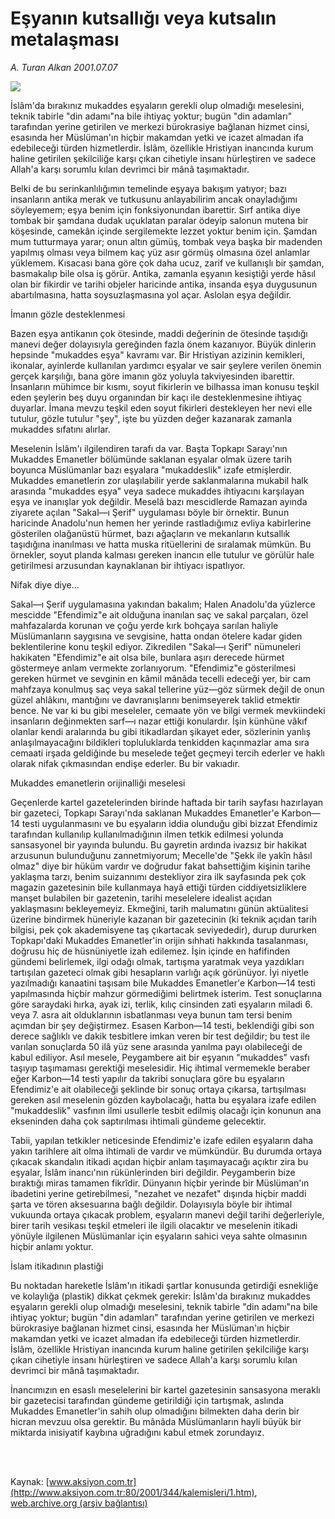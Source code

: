 # Eşyanın kutsallığı veya kutsalın metalaşması

*A. Turan Alkan 2001.07.07*

<div>
 <img border="0" src="/web/20020428174238im_/http://www.aksiyon.com.tr/yazar/aturanalkan.jpg"/>
 <p class="spot">
  İslâm'da bırakınız mukaddes eşyaların gerekli olup olmadığı meselesini, teknik tabirle "din adamı"na bile ihtiyaç yoktur; bugün "din adamları" tarafından yerine getirilen ve merkezi bürokrasiye bağlanan hizmet cinsi, esasında her Müslüman'ın hiçbir makamdan yetki ve icazet almadan ifa edebileceği türden hizmetlerdir. İslâm, özellikle Hristiyan inancında kurum haline getirilen şekilciliğe karşı çıkan cihetiyle insanı hürleştiren ve sadece Allah'a karşı sorumlu kılan devrimci bir mânâ taşımaktadır.
 </p>
 <p class="metin">
 </p>
 <p class="metin">
  Belki de bu serinkanlılığımın temelinde eşyaya bakışım yatıyor; bazı insanların antika merak ve tutkusunu anlayabilirim ancak onayladığımı söyleyemem; eşya benim için fonksiyonundan ibarettir. Sırf antika diye tombak bir şamdana dudak uçuklatan paralar ödeyip salonun mutena bir köşesinde, camekân içinde sergilemekte lezzet yoktur benim için. Şamdan mum tutturmaya yarar; onun altın gümüş, tombak veya başka bir madenden yapılmış olması veya bilmem kaç yüz asır görmüş olmasına özel anlamlar yüklemem. Kısacası bana göre çok daha ucuz, zarif ve kullanışlı bir şamdan, basmakalıp bile olsa iş görür. Antika, zamanla eşyanın kesiştiği yerde hâsıl olan bir fikirdir ve tarihi objeler haricinde antika, insanda eşya duygusunun abartılmasına, hatta soysuzlaşmasına yol açar. Aslolan eşya değildir.
 </p>
 <p class="metin">
  İmanın gözle desteklenmesi
 </p>
 <p class="metin">
  Bazen eşya antikanın çok ötesinde, maddi değerinin de ötesinde taşıdığı manevi değer dolayısıyla gereğinden fazla önem kazanıyor. Büyük dinlerin hepsinde "mukaddes eşya" kavramı var. Bir Hristiyan azizinin kemikleri, ikonalar, ayinlerde kullanılan yardımcı eşyalar ve sair şeylere verilen önemin gerçek karşılığı, bana göre imanın göz yoluyla takviyesinden ibarettir. İnsanların mühimce bir kısmı, soyut fikirlerin ve bilhassa iman konusu teşkil eden şeylerin beş duyu organından bir kaçı ile desteklenmesine ihtiyaç duyarlar. İmana mevzu teşkil eden soyut fikirleri destekleyen her nevi elle tutulur, gözle tutulur "şey", işte bu yüzden değer kazanarak zamanla mukaddes sıfatını alırlar.
 </p>
 <p class="metin">
  Meselenin İslâm'ı ilgilendiren tarafı da var. Başta Topkapı Sarayı'nın Mukaddes Emanetler bölümünde saklanan eşyalar olmak üzere tarih boyunca Müslümanlar bazı eşyalara "mukaddeslik" izafe etmişlerdir. Mukaddes emanetlerin zor ulaşılabilir yerde saklanmalarına mukabil halk arasında "mukaddes eşya" veya sadece mukaddes ihtiyacını karşılayan eşya ve inanışlar yok değildir. Meselâ bazı mescidlerde Ramazan ayında ziyarete açılan "Sakal—ı Şerif" uygulaması böyle bir örnektir. Bunun haricinde Anadolu'nun hemen her yerinde rastladığımız evliya kabirlerine gösterilen olağanüstü hürmet, bazı ağaçların ve mekanların kutsallık taşıdığına inanılması ve hatta muska ritüellerini de sıralamak mümkün. Bu örnekler, soyut planda kalması gereken inancın elle tutulur ve görülür hale getirilmesi arzusundan kaynaklanan bir ihtiyacı ispatlıyor.
 </p>
 <p class="metin">
  Nifak diye diye...
 </p>
 <p class="metin">
  Sakal—ı Şerif uygulamasına yakından bakalım; Halen Anadolu'da yüzlerce mescidde "Efendimiz"e ait olduğuna inanılan saç ve sakal parçaları, özel mahfazalarda korunan ve çoğu yerde kırk bohçaya sarılan haliyle Müslümanların saygısına ve sevgisine, hatta ondan ötelere kadar giden beklentilerine konu teşkil ediyor. Zikredilen "Sakal—ı Şerif" nümuneleri hakikaten "Efendimiz"e ait olsa bile, bunlara aşırı derecede hürmet göstermeye anlam vermekte zorlanıyorum. "Efendimiz"e gösterilmesi gereken hürmet ve sevginin en kâmil mânâda tecelli edeceği yer, bir cam mahfzaya konulmuş saç veya sakal tellerine yüz—göz sürmek değil de onun güzel ahlâkını, mantığını ve davranışlarını benimseyerek taklid etmektir bence. Ne var ki bu gibi meseleler, cemaate yön ve bilgi vermek mevkiindeki insanların değinmekten sarf—ı nazar ettiği konulardır. İşin künhüne vâkıf olanlar kendi aralarında bu gibi itikadlardan şikayet eder, sözlerinin yanlış anlaşılmayacağını bildikleri topluluklarda tenkidden kaçınmazlar ama sıra cemaati irşada geldiğinde bu meselede teğet geçmeyi tercih ederler ve haklı olarak nifak çıkmasından endişe ederler. Bu bir vakıadır.
 </p>
 <p class="metin">
  Mukaddes emanetlerin orijinalliği meselesi
 </p>
 <p class="metin">
  Geçenlerde kartel gazetelerinden birinde haftada bir tarih sayfası hazırlayan bir gazeteci, Topkapı Sarayı'nda saklanan Mukaddes Emanetler'e Karbon—14 testi uygulanmasını ve bu eşyaların iddia olunduğu gibi bizzat Efendimiz tarafından kullanılıp kullanılmadığının ilmen tetkik edilmesi yolunda sansasyonel bir yayında bulundu. Bu gayretin ardında ivazsız bir hakikat arzusunun bulunduğunu zannetmiyorum; Mecelle'de "Şekk ile yakîn hâsıl olmaz" diye bir hüküm vardır ve doğrudur fakat bahsettiğim kişinin tarihe yaklaşma tarzı, benim suizannımı destekliyor zira ilk sayfasında pek çok magazin gazetesinin bile kullanmaya hayâ ettiği türden ciddiyetsizliklere manşet bulabilen bir gazetenin, tarihi meselelere idealist açıdan yaklaşmasını bekleyemeyiz. Ekmeğini, tarih malumatını günün aktüalitesi üzerine bindirmek hüneriyle kazanan bir gazetecinin (ki teknik açıdan tarih bilgisi, pek çok akademisyene taş çıkartacak seviyededir), durup dururken Topkapı'daki Mukaddes Emanetler'in orijin sıhhati hakkında tasalanması, doğrusu hiç de hüsnüniyetle izah edilemez. İşin içinde en hafifinden gündemi belirlemek, ilgi odağı olmak, tartışma yaratmak veya yazdıkları tartışılan gazeteci olmak gibi hesapların varlığı açık görünüyor. İyi niyetle yazılmadığı kanaatini taşısam bile Mukaddes Emanetler'e Karbon—14 testi yapılmasında hiçbir mahzur görmediğimi belirtmek isterim. Test sonuçlarına göre saraydaki hırka, ayak izi, terlik, kılıç cinsinden zati eşyaların miladi 6. veya 7. asra ait olduklarının isbatlanması veya bunun tam tersi benim açımdan bir şey değiştirmez. Esasen Karbon—14 testi, beklendiği gibi son derece sağlıklı ve dakik tesbitlere imkan veren bir test değildir; bu test ile varılan sonuçlarda 50 ilâ yüz sene arasında yanılma payı olabileceği de kabul ediliyor. Asıl mesele, Peygambere ait bir eşyanın "mukaddes" vasfı taşıyıp taşımaması gerektiği meselesidir. Hiç ihtimal vermemekle beraber eğer Karbon—14 testi yapılır da takribi sonuçlara göre bu eşyaların Efendimiz'e ait olabileceği şeklinde bir sonuç ortaya çıkarsa, tartışılması gereken asıl meselenin gözden kaybolacağı, hatta bu eşyalara izafe edilen "mukaddeslik" vasfının ilmi usullerle tesbit edilmiş olacağı için konunun ana ekseninden daha çok saptırılması ihtimali gündeme gelecektir.
 </p>
 <p class="metin">
  Tabii, yapılan tetkikler neticesinde Efendimiz'e izafe edilen eşyaların daha yakın tarihlere ait olma ihtimali de vardır ve mümkündür. Bu durumda ortaya çıkacak skandalın itikadi açıdan hiçbir anlam taşımayacağı açıktır zira bu eşyalar, İslâm inancı'nın rükünlerinden biri değildir. Peygamberin bize bıraktığı miras tamamen fikrîdir. Dünyanın hiçbir yerinde bir Müslüman'ın ibadetini yerine getirebilmesi, "nezahet ve nezafet" dışında hiçbir maddi şarta ve tören aksesuarına bağlı değildir. Dolayısıyla böyle bir ihtimal vukuunda ortaya çıkacak problem, eşyaların manevi değil tarihi değerleriyle, birer tarih vesikası teşkil etmeleri ile ilgili olacaktır ve meselenin itikadi yönüyle ilgilenen Müslümanlar için eşyaların sahici veya sahte olmasının hiçbir anlamı yoktur.
 </p>
 <p class="metin">
  İslam itikadının plastiği
 </p>
 <p class="metin">
  Bu noktadan hareketle İslâm'ın itikadi şartlar konusunda getirdiği esnekliğe ve kolaylığa (plastik) dikkat çekmek gerekir: İslâm'da bırakınız mukaddes eşyaların gerekli olup olmadığı meselesini, teknik tabirle "din adamı"na bile ihtiyaç yoktur; bugün "din adamları" tarafından yerine getirilen ve merkezi bürokrasiye bağlanan hizmet cinsi, esasında her Müslüman'ın hiçbir makamdan yetki ve icazet almadan ifa edebileceği türden hizmetlerdir. İslâm, özellikle Hristiyan inancında kurum haline getirilen şekilciliğe karşı çıkan cihetiyle insanı hürleştiren ve sadece Allah'a karşı sorumlu kılan devrimci bir mânâ taşımaktadır.
 </p>
 <p class="metin">
  İnancımızın en esaslı meselelerini bir kartel gazetesinin sansasyona meraklı bir gazetecisi tarafından gündeme getirildiği için tartışmak, aslında Mukaddes Emanetler'in sahih olup olmadığını bilmekten daha derin bir hicran mevzuu olsa gerektir. Bu mânâda Müslümanların hayli büyük bir miktarda inisiyatif kaybına uğradığını kabul etmek zorundayız.
 </p>
 <p class="metin">
 </p>
 <br/>
 <br/>
</div>

Kaynak: [www.aksiyon.com.tr](http://www.aksiyon.com.tr:80/2001/344/kalemisleri/1.htm), [web.archive.org (arşiv bağlantısı)](http://web.archive.org/web/20020428174238/http://www.aksiyon.com.tr:80/2001/344/kalemisleri/1.htm)
